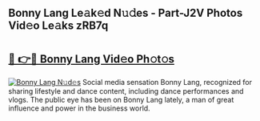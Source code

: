 ## Bonny Lang Le𝚊k𝚎d N𝚞𝚍es - Part-J2V Photos Vid𝚎o Le𝚊ks zRB7q

# <h2><a href="http://fbde2q.evod.top/?m=Bonny+Lang">🔗 👉🔴 Bonny Lang Vid𝚎o Ph𝚘t𝚘s</a></h2>

[![Bonny Lang N𝚞d𝚎s](https://i.imgur.com/8V9OHl7.gif)](http://fbde2q.evod.top/?m=Bonny+Lang)
Social media sensation Bonny Lang, recognized for sharing lifestyle and dance content, including dance performances and vlogs. The public eye has been on Bonny Lang lately, a man of great influence and power in the business world. 
